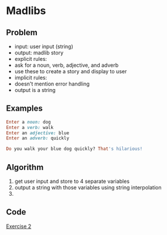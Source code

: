# Madlibs

## Problem

- input: user input (string)
- output: madlib story
- explicit rules:
-   ask for a noun, verb, adjective, and adverb
-   use these to create a story and display to user
- implicit rules:
-   doesn't mention error handling
-   output is a string

## Examples

```ruby
Enter a noun: dog
Enter a verb: walk
Enter an adjective: blue
Enter an adverb: quickly

Do you walk your blue dog quickly? That's hilarious!
```

## Algorithm

1. get user input and store to 4 separate variables
2. output a string with those variables using string interpolation
3. 
## Code

[Exercise 2](/exercise_2.rb)